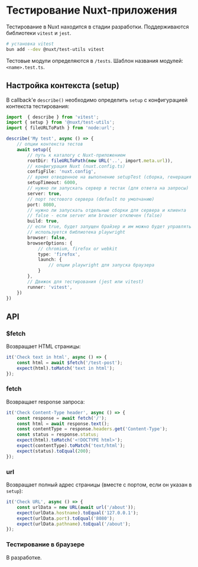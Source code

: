 # Тестирование Nuxt-приложения

Тестирование в Nuxt находится в стадии разработки. Поддерживаются библиотеки `vitest` и `jest`.

```bash
# установка vitest
bun add --dev @nuxt/test-utils vitest
```

Тестовые модули определяются в `/tests`. Шаблон названия модулей: `<name>.test.ts`.

## Настройка контекста (setup)

В callback'е `describe()` необходимо определить `setup` с конфигурацией контекста тестирования:

```typescript
import  { describe } from 'vitest';
import { setup } from '@nuxt/test-utils';
import { fileURLToPath } from 'node:url';

describe('My test', async () => {
    // опции контекста тестов
    await setup({
        // путь к каталогу с Nuxt-приложением
        rootDir: fileURLToPath(new URL('..', import.meta.url)),
        // конфигурация Nuxt (nuxt.config.ts)
        configFile: 'nuxt.config',
        // время отведенное на выполнение setupTest (сборка, генерация файлов приложения и т.п.)
        setupTimeout: 6000,
        // нужно ли запускать сервер в тестах (для ответа на запросы)
        server: true,
        // порт тестового сервера (default по умолчанию)
        port: 8080,
        // нужно ли запускать отдельные сборки для сервера и клиента
        // false - если server или browser отключен (false)
        build: true,
        // если true, будет запущен брайзер и им можно будет управлять в последующих тестах
        // используется библиотека playwright
        browser: false,
        browserOptions: {
            // chromium, firefox or webkit
            type: 'firefox',
            launch: {
                // опции playwright для запуска браузера
            }
        },
        // Движок для тестирования (jest или vitest)
        runner: 'vitest',
    })
})
```

## API

### $fetch

Возвращает HTML страницы:

```typescript
it('Check text in html', async () => {
    const html = await $fetch('/test-post');
    expect(html).toMatch('text in html');
});
```

### fetch

Возвращает response запроса:

```typescript
it('Check Content-Type header', async () => {
    const response = await fetch('/');
    const html = await response.text();
    const contentType = response.headers.get('Content-Type');
    const status = response.status;
    expect(html).toMatch('<!DOCTYPE html>');
    expect(contentType).toMatch('text/html');
    expect(status).toEqual(200);
});
```

### url

Возвращает полный адрес страницы (вместе с портом, если он указан в `setup`):

```typescript
it('Check URL', async () => {
    const urlData = new URL(await url('/about'));
    expect(urlData.hostname).toEqual('127.0.0.1');
    expect(urlData.port).toEqual('8080');
    expect(urlData.pathname).toEqual('/about');
});
```


### Тестирование в браузере

В разработке.
